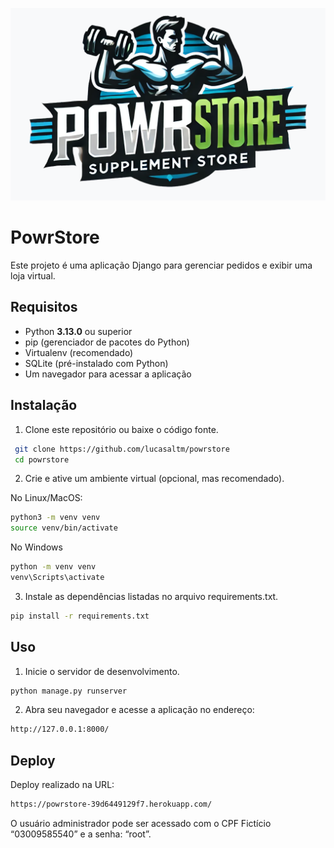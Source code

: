 ![PowrStore](static/imagens/powerstore.png)

# PowrStore
Este projeto é uma aplicação Django para gerenciar pedidos e exibir uma loja virtual.

## Requisitos
- Python **3.13.0** ou superior
- pip (gerenciador de pacotes do Python)
- Virtualenv (recomendado)
- SQLite (pré-instalado com Python)
- Um navegador para acessar a aplicação

## Instalação
1. Clone este repositório ou baixe o código fonte.
  ```bash
   git clone https://github.com/lucasaltm/powrstore
   cd powrstore
 ```

2. Crie e ative um ambiente virtual (opcional, mas recomendado).

No Linux/MacOS:
```bash
python3 -m venv venv
source venv/bin/activate
 ```

No Windows
```bash
python -m venv venv
venv\Scripts\activate
 ```

3. Instale as dependências listadas no arquivo requirements.txt.

```bash
pip install -r requirements.txt
 ```

## Uso
1. Inicie o servidor de desenvolvimento.
```bash
python manage.py runserver
 ```


2. Abra seu navegador e acesse a aplicação no endereço:
```bash
http://127.0.0.1:8000/
 ```

## Deploy

Deploy realizado na URL:
```bash
https://powrstore-39d6449129f7.herokuapp.com/
 ```

O usuário administrador pode ser acessado com o CPF Fictício “03009585540” e a senha: “root”.

